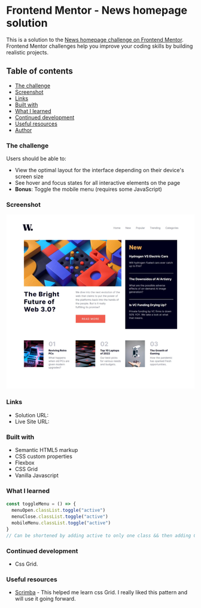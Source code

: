 # Frontend Mentor - News homepage solution

This is a solution to the [News homepage challenge on Frontend Mentor](https://www.frontendmentor.io/challenges/news-homepage-H6SWTa1MFl). Frontend Mentor challenges help you improve your coding skills by building realistic projects. 

## Table of contents

  - [The challenge](#the-challenge)
  - [Screenshot](#screenshot)
  - [Links](#links)
  - [Built with](#built-with)
  - [What I learned](#what-i-learned)
  - [Continued development](#continued-development)
  - [Useful resources](#useful-resources)
  - [Author](#author)

### The challenge

Users should be able to:

- View the optimal layout for the interface depending on their device's screen size
- See hover and focus states for all interactive elements on the page
- **Bonus**: Toggle the mobile menu (requires some JavaScript)

### Screenshot

![](./screenshot.jpg)


### Links

- Solution URL: [](https://github.com/M1RAK/news-homepage-main)
- Live Site URL: [](https://news-homepage-master.netlify.app/)


### Built with

- Semantic HTML5 markup
- CSS custom properties
- Flexbox
- CSS Grid
- Vanilla Javascript

### What I learned
```js
const toggleMenu = () => {
  menuOpen.classList.toggle("active")
  menuClose.classList.toggle("active")
  mobileMenu.classList.toggle("active")
}
// Can be shortened by adding active to only one class && then adding Css for adjacent elements.
```

### Continued development
- Css Grid.

### Useful resources

- [Scrimba](https://www.scrimba.com) - This helped me learn css Grid. I really liked this pattern and will use it going forward.
<!-- 
## Author

- Website - [Add your name here](https://www.your-site.com)
- Frontend Mentor - [@yourusername](https://www.frontendmentor.io/profile/yourusername)
- Twitter - [@yourusername](https://www.twitter.com/yourusername) -->

